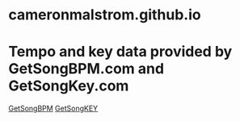 # cameronmalstrom.github.io
# Tempo and key data provided by GetSongBPM.com and GetSongKey.com
<a href="https://getsongbpm.com">GetSongBPM</a>
<a href="https://getsongkey.com">GetSongKEY</a>
